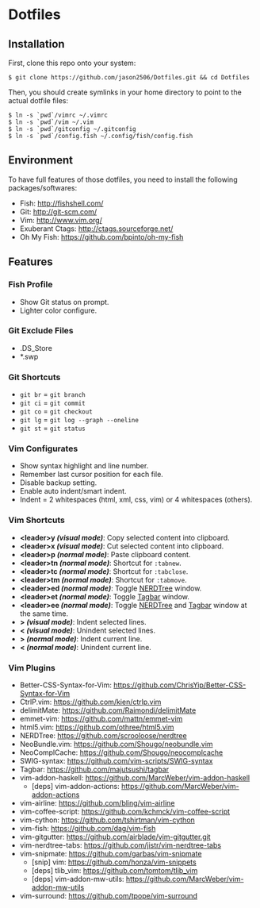 # Dotfiles

## Installation

First, clone this repo onto your system:

    $ git clone https://github.com/jason2506/Dotfiles.git && cd Dotfiles

Then, you should create symlinks in your home directory to point to the actual dotfile files:

    $ ln -s `pwd`/vimrc ~/.vimrc
    $ ln -s `pwd`/vim ~/.vim
    $ ln -s `pwd`/gitconfig ~/.gitconfig
	$ ln -s `pwd`/config.fish ~/.config/fish/config.fish

## Environment

To have full features of those dotfiles, you need to install the following packages/softwares:

* Fish: <http://fishshell.com/>
* Git: <http://git-scm.com/>
* Vim: <http://www.vim.org/>
* Exuberant Ctags: <http://ctags.sourceforge.net/>
* Oh My Fish: <https://github.com/bpinto/oh-my-fish>

## Features

### Fish Profile

* Show Git status on prompt.
* Lighter color configure.

### Git Exclude Files
* .DS\_Store
* \*.swp

### Git Shortcuts
* `git br` = `git branch`
* `git ci` = `git commit`
* `git co` = `git checkout`
* `git lg` = `git log --graph --oneline`
* `git st` = `git status`

### Vim Configurates

* Show syntax highlight and line number.
* Remember last cursor position for each file.
* Disable backup setting.
* Enable auto indent/smart indent.
* Indent = 2 whitespaces (html, xml, css, vim) or 4 whitespaces (others).

### Vim Shortcuts

* **\<leader\>y _(visual mode)_**: Copy selected content into clipboard.
* **\<leader\>x _(visual mode)_**: Cut selected content into clipboard.
* **\<leader\>p _(normal mode)_**: Paste clipboard content.
* **\<leader\>tn _(normal mode)_**: Shortcut for `:tabnew`.
* **\<leader\>tc _(normal mode)_**: Shortcut for `:tabclose`.
* **\<leader\>tm _(normal mode)_**: Shortcut for `:tabmove`.
* **\<leader\>ed _(normal mode)_**: Toggle [NERDTree](https://github.com/scrooloose/nerdtree) window.
* **\<leader\>et _(normal mode)_**: Toggle [Tagbar](https://github.com/majutsushi/tagbar) window.
* **\<leader\>ee _(normal mode)_**: Toggle [NERDTree](https://github.com/scrooloose/nerdtree) and [Tagbar](https://github.com/majutsushi/tagbar) window at the same time.
* **> _(visual mode)_**: Indent selected lines.
* **< _(visual mode)_**: Unindent selected lines.
* **> _(normal mode)_**: Indent current line.
* **< _(normal mode)_**: Unindent current line.

### Vim Plugins

* Better-CSS-Syntax-for-Vim: <https://github.com/ChrisYip/Better-CSS-Syntax-for-Vim>
* CtrlP.vim: <https://github.com/kien/ctrlp.vim>
* delimitMate: <https://github.com/Raimondi/delimitMate>
* emmet-vim: <https://github.com/mattn/emmet-vim>
* html5.vim: <https://github.com/othree/html5.vim>
* NERDTree: <https://github.com/scrooloose/nerdtree>
* NeoBundle.vim: <https://github.com/Shougo/neobundle.vim>
* NeoComplCache: <https://github.com/Shougo/neocomplcache>
* SWIG-syntax: <https://github.com/vim-scripts/SWIG-syntax>
* Tagbar: <https://github.com/majutsushi/tagbar>
* vim-addon-haskell: <https://github.com/MarcWeber/vim-addon-haskell>
    * [deps] vim-addon-actions: <https://github.com/MarcWeber/vim-addon-actions>
* vim-airline: <https://github.com/bling/vim-airline>
* vim-coffee-script: <https://github.com/kchmck/vim-coffee-script>
* vim-cython: <https://github.com/tshirtman/vim-cython>
* vim-fish: <https://github.com/dag/vim-fish>
* vim-gitgutter: <https://github.com/airblade/vim-gitgutter.git>
* vim-nerdtree-tabs: <https://github.com/jistr/vim-nerdtree-tabs>
* vim-snipmate: <https://github.com/garbas/vim-snipmate>
    * [snip] vim: <https://github.com/honza/vim-snippets>
    * [deps] tlib\_vim: <https://github.com/tomtom/tlib_vim>
    * [deps] vim-addon-mw-utils: <https://github.com/MarcWeber/vim-addon-mw-utils>
* vim-surround: <https://github.com/tpope/vim-surround>

